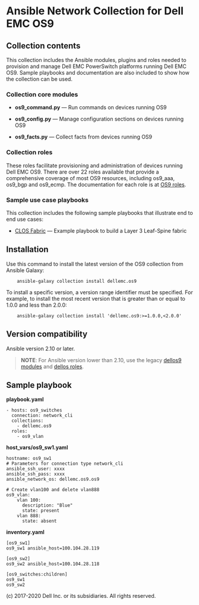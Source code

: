 # Ansible Network Collection for Dell EMC OS9

## Collection contents

This collection includes the Ansible modules, plugins and roles needed to provision and manage Dell EMC PowerSwitch platforms running Dell EMC OS9. Sample playbooks and documentation are also included to show how the collection can be used.

### Collection core modules

- **os9_command.py** — Run commands on devices running OS9

- **os9_config.py** — Manage configuration sections on devices running OS9
  
- **os9_facts.py** — Collect facts from devices running OS9

### Collection roles

These roles facilitate provisioning and administration of devices running Dell EMC OS9. There are over 22 roles available that provide a comprehensive coverage of most OS9 resources, including os9_aaa, os9_bgp and os9_ecmp. The documentation for each role is at [OS9 roles](https://github.com/ansible-collections/dellemc.os9/blob/master/docs/roles.rst).

### Sample use case playbooks

This collection includes the following sample playbooks that illustrate end to end use cases:

- [CLOS Fabric](https://github.com/ansible-collections/dellemc.os9/blob/master/playbooks/clos_fabric_ebgp/README.md) — Example playbook to build a Layer 3 Leaf-Spine fabric

## Installation

Use this command to install the latest version of the OS9 collection from Ansible Galaxy:

```
    ansible-galaxy collection install dellemc.os9

```

To install a specific version, a version range identifier must be specified. For example, to install the most recent version that is greater than or equal to 1.0.0 and less than 2.0.0:

```
    ansible-galaxy collection install 'dellemc.os9:>=1.0.0,<2.0.0'

```

## Version compatibility

Ansible version 2.10 or later.

> **NOTE**: For Ansible version lower than 2.10, use the legacy [dellos9 modules](https://ansible-dellos-docs.readthedocs.io/en/latest/modules.html#os9-modules) and [dellos roles](https://ansible-dellos-docs.readthedocs.io/en/latest/roles.html).

## Sample playbook

**playbook.yaml**

```
- hosts: os9_switches
  connection: network_cli
  collections:
    - dellemc.os9
  roles:
    - os9_vlan
```

**host_vars/os9_sw1.yaml**

```
hostname: os9_sw1
# Parameters for connection type network_cli
ansible_ssh_user: xxxx
ansible_ssh_pass: xxxx
ansible_network_os: dellemc.os9.os9

# Create vlan100 and delete vlan888
os9_vlan:
    vlan 100:
      description: "Blue"
      state: present
    vlan 888:
      state: absent

```

**inventory.yaml**

```
[os9_sw1]
os9_sw1 ansible_host=100.104.28.119

[os9_sw2]
os9_sw2 ansible_host=100.104.28.118
    
[os9_switches:children]
os9_sw1
os9_sw2

```

(c) 2017-2020 Dell Inc. or its subsidiaries. All rights reserved.
